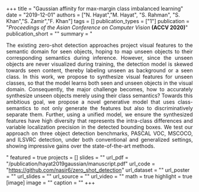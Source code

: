+++
title = "Gaussian affinity for max-margin class imbalanced learning"
date = "2019-12-01"
authors = ["N. Hayat","M. Hayat", "S. Rahman", "S. Khan","S. Zamir","F. Khan"]
tags = []
publication_types = ["1"]
publication = "_Proceedings of the Asian Conference on Computer Vision_ **(ACCV 2020)**"
publication_short = ""
summary = "<p style='text-align: justify;'> The existing zero-shot detection approaches project visual features to the semantic domain for seen objects, hoping to map unseen objects to their corresponding semantics during inference. However, since the unseen objects are never visualized during training, the detection model is skewed towards seen content, thereby labeling unseen as background or a seen class. In this work, we propose to synthesize visual features for unseen classes, so that the model learns both seen and unseen objects in the visual domain. Consequently, the major challenge becomes, how to accurately synthesize unseen objects merely using their class semantics? Towards this ambitious goal, we propose a novel generative model that uses class-semantics to not only generate the features but also to discriminatively separate them. Further, using a unified model, we ensure the synthesized features have high diversity that represents the intra-class differences and variable localization precision in the detected bounding boxes. We test our approach on three object detection benchmarks, PASCAL VOC, MSCOCO, and ILSVRC detection, under both conventional and generalized settings, showing impressive gains over the state-of-the-art methods. </p>"
featured = true
projects = []
slides = ""
url_pdf = "/publication/hayat2019gaussian/manuscript.pdf"
url_code = "https://github.com/nasir6/zero_shot_detection"
url_dataset = ""
url_poster = ""
url_slides = ""
url_source = ""
url_video = ""
math = true
highlight = true
[image]
image = ""
caption = ""
+++

